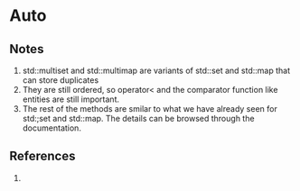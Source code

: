 # Auto

## Notes
1. std::multiset and std::multimap are variants of std::set and std::map that can store duplicates
2. They are still ordered, so operator< and the comparator function like entities are still important. 
3. The rest of the methods are smilar to what we have already seen for std:;set and std::map. The details can be browsed through the documentation. 


## References

1. 

